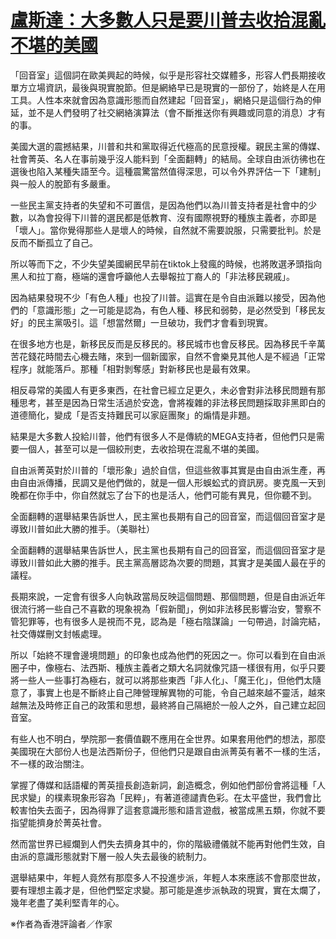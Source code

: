 # [盧斯達：大多數人只是要川普去收拾混亂不堪的美國](https://github.com/luckypoem/gitblog-by-yihong0618/issues/7)

「回音室」這個詞在歐美興起的時候，似乎是形容社交媒體多，形容人們長期接收單方立場資訊，最後與現實脫節。但是網絡早已是現實的一部份了，始終是人在用工具。人性本來就會因為意識形態而自然建起「回音室」，網絡只是這個行為的伸延，並不是人們發明了社交網絡演算法（會不斷推送你有興趣或同意的消息）才有的事。

美國大選的震撼結果，川普和共和黨取得近代極高的民意授權。親民主黨的傳媒、社會菁英、名人在事前幾乎沒人能料到「全面翻轉」的結局。全球自由派彷彿也在選後也陷入某種失語至今。這種震驚當然值得深思，可以令外界評估一下「建制」與一般人的脫節有多嚴重。

一些民主黨支持者的失望和不可置信，是因為他們以為川普支持者是社會中的少數，以為會投得下川普的選民都是低教育、沒有國際視野的種族主義者，亦即是「壞人」。當你覺得那些人是壞人的時候，自然就不需要說服，只需要批判。於是反而不斷孤立了自己。

所以等而下之，不少失望美國網民早前在tiktok上發瘋的時候，也將敗選矛頭指向黑人和拉丁裔，極端的還會呼籲他人去舉報拉丁裔人的「非法移民親戚」。

因為結果發現不少「有色人種」也投了川普。這實在是令自由派難以接受，因為他們的「意識形態」之一可能是認為，有色人種、移民和弱勢，是必然受到「移民友好」的民主黨吸引。這「想當然爾」一旦破功，我們才會看到現實。

在很多地方也是，新移民反而是反移民的。移民城市也會反移民。因為移民千辛萬苦花錢花時間去心機去賭，來到一個新國家，自然不會樂見其他人是不經過「正常程序」就能落戶。那種「相對剝奪感」對新移民也是最有效果。

相反尋常的美國人有更多東西，在社會已經立足更久，未必會對非法移民問題有那種思考，甚至是因為日常生活過於安逸，會將複雜的非法移民問題採取非黑即白的道德簡化，變成「是否支持難民可以家庭團聚」的煽情是非題。

結果是大多數人投給川普，他們有很多人不是傳統的MEGA支持者，但他們只是需要一個人，甚至可以是一個絞刑吏，去收拾現在混亂不堪的美國。

自由派菁英對於川普的「壞形象」過於自信，但這些敘事其實是由自由派生產，再由自由派傳播，民調又是他們做的，就是一個人形蜈蚣式的資訊房。麥克風一天到晚都在你手中，你自然就忘了台下的也是活人，他們可能有異見，但你聽不到。

全面翻轉的選舉結果告訴世人，民主黨也長期有自己的回音室，而這個回音室才是導致川普如此大勝的推手。（美聯社）

全面翻轉的選舉結果告訴世人，民主黨也長期有自己的回音室，而這個回音室才是導致川普如此大勝的推手。民主黨高層認為次要的問題，其實才是美國人最在乎的議程。

長期來說，一定會有很多人向執政當局反映這個問題、那個問題，但是自由派近年很流行將一些自己不喜歡的現象視為「假新聞」，例如非法移民影響治安，警察不管犯罪等，也有很多人是視而不見，認為是「極右陰謀論」一句帶過，討論完結，社交傳媒刪文封帳處理。

所以「始終不理會邊境問題」的印象也成為他們的死因之一。你可以看到在自由派圈子中，像極右、法西斯、種族主義者之類大名詞就像咒語一樣很有用，似乎只要將一些人一些事打為極右，就可以將那些東西「非人化」、「魔王化」，但他們太隨意了，事實上也是不斷終止自己陣營理解異物的可能，令自己越來越不靈活，越來越無法及時修正自己的政策和思想，最終將自己隔絕於一般人之外，自己建立起回音室。

有些人也不明白，學院那一套價值觀不應用在全世界。如果套用他們的想法，那麼美國現在大部份人也是法西斯份子，但他們只是跟自由派菁英有著不一樣的生活，不一樣的政治關注。

掌握了傳媒和話語權的菁英擅長創造新詞，創造概念，例如他們部份會將這種「人民求變」的樸素現象形容為「民粹」，有著道德譴責色彩。在太平盛世，我們會比較害怕失去面子，因為得罪了這套意識形態和語言遊戲，被當成黑五類，你就不要指望能擠身於菁英社會。

然而當世界已經爛到人們失去擠身其中的，你的階級禮儀就不能再對他們生效，自由派的意識形態就對下層一般人失去最後的統制力。

選舉結果中，年輕人竟然有那麼多人不投進步派，年輕人本來應該不會那麼世故，要有理想主義才是，但他們堅定求變。那可能是進步派執政的現實，實在太爛了，幾年老盡了美利堅青年的心。

※作者為香港評論者／作家
